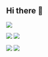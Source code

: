 ## Hi there 👋

![](http://github-profile-summary-cards.vercel.app/api/cards/profile-details?username=ifoudil&theme=aura) 



![](http://github-profile-summary-cards.vercel.app/api/cards/most-commit-language?username=ifoudil&theme=aura) ![](http://github-profile-summary-cards.vercel.app/api/cards/repos-per-language?username=ifoudil&theme=aura) 

![](http://github-profile-summary-cards.vercel.app/api/cards/stats?username=ifoudil&theme=aura) ![](http://github-profile-summary-cards.vercel.app/api/cards/productive-time?username=ifoudil&theme=aura&utcOffset=8) 




